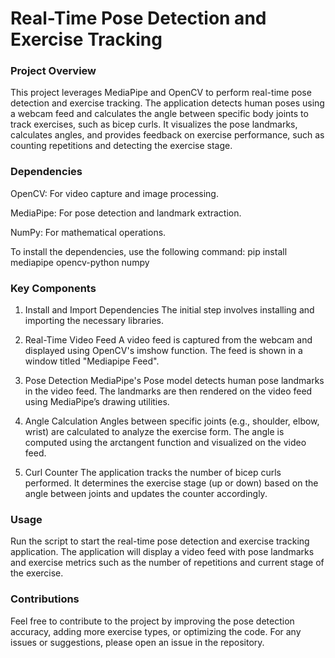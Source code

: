 # Real-Time Pose Detection and Exercise Tracking

### Project Overview
This project leverages MediaPipe and OpenCV to perform real-time pose detection and exercise tracking. The application detects human poses using a webcam feed and calculates the angle between specific body joints to track exercises, such as bicep curls. It visualizes the pose landmarks, calculates angles, and provides feedback on exercise performance, such as counting repetitions and detecting the exercise stage.

### Dependencies
OpenCV: For video capture and image processing.

MediaPipe: For pose detection and landmark extraction.

NumPy: For mathematical operations.


To install the dependencies, use the following command:
pip install mediapipe opencv-python numpy

### Key Components
1. Install and Import Dependencies
The initial step involves installing and importing the necessary libraries.

2. Real-Time Video Feed
A video feed is captured from the webcam and displayed using OpenCV's imshow function. The feed is shown in a window titled "Mediapipe Feed".

3. Pose Detection
MediaPipe's Pose model detects human pose landmarks in the video feed. The landmarks are then rendered on the video feed using MediaPipe’s drawing utilities.

4. Angle Calculation
Angles between specific joints (e.g., shoulder, elbow, wrist) are calculated to analyze the exercise form. The angle is computed using the arctangent function and visualized on the video feed.

5. Curl Counter
The application tracks the number of bicep curls performed. It determines the exercise stage (up or down) based on the angle between joints and updates the counter accordingly.


### Usage
Run the script to start the real-time pose detection and exercise tracking application. The application will display a video feed with pose landmarks and exercise metrics such as the number of repetitions and current stage of the exercise.

### Contributions
Feel free to contribute to the project by improving the pose detection accuracy, adding more exercise types, or optimizing the code. For any issues or suggestions, please open an issue in the repository.


